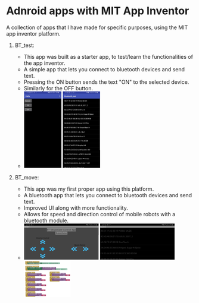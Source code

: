 # Adnroid apps with MIT App Inventor

A collection of apps that I have made for specific purposes, using the MIT app inventor platform. 

1. BT_test:
    * This app was built as a starter app, to test/learn the functionalities of the app inventor.
    * A simple app that lets you connect to bluetooth devices and send text.
    * Pressing the ON button sends the text "ON" to the selected device.
    * Similarly for the OFF button.
    * <img src="./images/1_1.jpg" width="100"/> <img src="./images/1_2.jpg" width="100"/>
  
2. BT_move:
    * This app was my first proper app using this platform.
    * A bluetooth app that lets you connect to bluetooth devices and send text.
    * Improved UI along with more functionality.
    * Allows for speed and direction control of mobile robots with a bluetooth module.
    * <img src="./images/2_1.jpg" width="200"/> <img src="./images/2_2.jpg" width="200"/> <img src="./images/2_3.jpg" width="125"/>